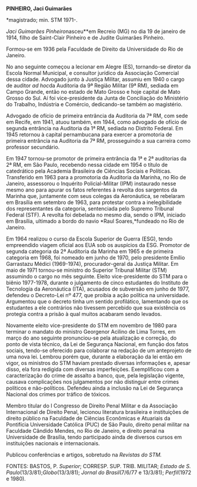 **PINHEIRO, Jaci Guimarães**

\*magistrado; min. STM 1971-.

*Jaci Guimarães Pinheiro*nasceu**em Recreio (MG) no dia 19 de janeiro de
1914, filho de Saint-Clair Pinheiro e de Judite Guimarães Pinheiro.

Formou-se em 1936 pela Faculdade de Direito da Universidade do Rio de
Janeiro.

No ano seguinte começou a lecionar em Alegre (ES), tornando-se diretor
da Escola Normal Municipal, e consultor jurídico da Associação Comercial
dessa cidade. Advogado junto à Justiça Militar, assumiu em 1940 o cargo
de auditor *ad hoc*da Auditoria da 9ª Região Militar (9ª RM), sediada em
Campo Grande, então no estado de Mato Grosso e hoje capital de Mato
Grosso do Sul. Aí foi vice-presidente da Junta de Conciliação do
Ministério do Trabalho, Indústria e Comércio, dedicando-se também ao
magistério.

Advogado de ofício de primeira entrância da Auditoria da 7ª RM, com sede
em Recife, em 1941, atuou também, em 1944, como advogado de ofício de
segunda entrância na Auditoria da 1ª RM, sediada no Distrito Federal. Em
1945 retornou à capital pernambucana para exercer a promotoria de
primeira entrância na Auditoria da 7ª RM, prosseguindo a sua carreira
como professor secundário.

Em 1947 tornou-se promotor de primeira entrância da 1ª e 2ª auditorias
da 2ª RM, em São Paulo, recebendo nessa cidade em 1954 o título de
catedrático pela Academia Brasileira de Ciências Sociais e Políticas.
Transferido em 1963 para a promotoria da Auditoria da Marinha, no Rio de
Janeiro, assessorou o Inquérito Policial-Militar (IPM) instaurado nesse
mesmo ano para apurar os fatos referentes à revolta dos sargentos da
Marinha que, juntamente com seus colegas da Aeronáutica, se rebelaram em
Brasília em setembro de 1963, para protestar contra a inelegibilidade
dos representantes da categoria, sentenciada pelo Supremo Tribunal
Federal (STF). A revolta foi debelada no mesmo dia, sendo o IPM,
iniciado em Brasília, ultimado a bordo do navio *Raul Soares,*fundeado
no Rio de Janeiro.

Em 1964 realizou o curso da Escola Superior de Guerra (ESG), tendo
empreendido viagem oficial aos EUA sob os auspícios da ESG. Promotor de
segunda categoria da 2ª Auditoria da Marinha em 1965 e de primeira
categoria em 1968, foi nomeado em junho de 1970, pelo presidente Emílio
Garrastazu Médici (1969-1974), procurador-geral da Justiça Militar. Em
maio de 1971 tornou-se ministro do Superior Tribunal Militar (STM)
assumindo o cargo no mês seguinte. Eleito vice-presidente do STM para o
biênio 1977-1978, durante o julgamento de cinco estudantes do Instituto
de Tecnologia da Aeronáutica (ITA), acusados de subversão em junho de
1977, defendeu o Decreto-Lei nº 477, que proibia a ação política na
universidade. Argumentou que o decreto tinha um sentido profilático,
lamentando que os estudantes a ele contrários não tivessem percebido que
sua existência os protegia contra a prisão à qual muitos acabaram sendo
levados.

Novamente eleito vice-presidente do STM em novembro de 1980 para
terminar o mandato do ministro Georgenor Acilino de Lima Torres, em
março do ano seguinte pronunciou-se pela atualização e correção, do
ponto de vista técnico, da Lei de Segurança Nacional, em função dos
fatos sociais, tendo-se oferecido para colaborar na redação de um
anteprojeto de uma nova lei. Lembrou porém que, durante a elaboração da
lei então em vigor, os ministros do STM haviam prestado diversas
informações e, apesar disso, ela fora redigida com diversas
imperfeições. Exemplificou com a caracterização do crime de assalto a
banco, que, pela legislação vigente, causava complicações nos
julgamentos por não distinguir entre crimes políticos e não-políticos.
Defendeu ainda a inclusão na Lei de Segurança Nacional dos crimes por
tráfico de tóxicos.

Membro titular do I Congresso de Direito Penal Militar e da Associação
Internacional de Direito Penal, lecionou literatura brasileira e
instituições de direito público na Faculdade de Ciências Econômicas e
Atuariais da Pontifícia Universidade Católica (PUC) de São Paulo,
direito penal militar na Faculdade Cândido Mendes, no Rio de Janeiro, e
direito penal na Universidade de Brasília, tendo participado ainda de
diversos cursos em instituições nacionais e internacionais.

Publicou conferências e artigos, sobretudo na *Revistas do STM.*

FONTES: BASTOS, P. *Superior*; CORRESP. SUP. TRIB. MILITAR; *Estado de
S. Paulo*(13/3/81);*Globo*(13/3/81); *Jornal do Brasil*(7/6/77 e
13/3/81); *Perfil*(1972 e 1980).

 
